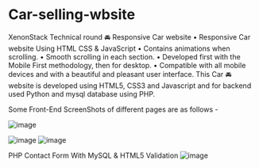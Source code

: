 # Car-selling-wbsite
XenonStack Technical round
🚘 Responsive Car website
•	Responsive Car website Using HTML CSS & JavaScript
•	Contains animations when scrolling.
•	Smooth scrolling in each section.
•	Developed first with the Mobile First methodology, then for desktop.
•	Compatible with all mobile devices and with a beautiful and pleasant user interface.
This Car 🚘 website is developed using HTML5, CSS3 and Javascript and for backend used Python and mysql database using PHP.


Some Front-End ScreenShots of different pages are as follows -
 

 ![image](https://user-images.githubusercontent.com/54260534/223458033-7d26ddd5-4e8e-4cce-9058-83ea6f8c4ab1.png)


![image](https://user-images.githubusercontent.com/54260534/223458128-1d66c10b-8a73-4444-b476-a3e6ecfe92bb.png)
![image](https://user-images.githubusercontent.com/54260534/223458153-f683179a-70a3-4362-a806-94d92b0543f9.png)

 
PHP Contact Form With MySQL & HTML5 Validation
 ![image](https://user-images.githubusercontent.com/54260534/223458185-84a9e4ba-961c-4bee-a26a-2478240f8d36.png)

	
